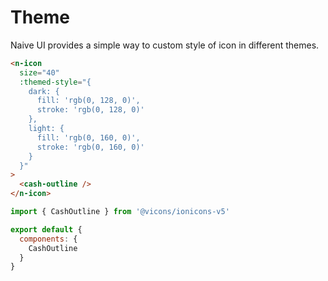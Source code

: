 # Theme

Naive UI provides a simple way to custom style of icon in different themes.

```html
<n-icon
  size="40"
  :themed-style="{
    dark: {
      fill: 'rgb(0, 128, 0)',
      stroke: 'rgb(0, 128, 0)'
    },
    light: {
      fill: 'rgb(0, 160, 0)',
      stroke: 'rgb(0, 160, 0)'
    }
  }"
>
  <cash-outline />
</n-icon>
```

```js
import { CashOutline } from '@vicons/ionicons-v5'

export default {
  components: {
    CashOutline
  }
}
```
